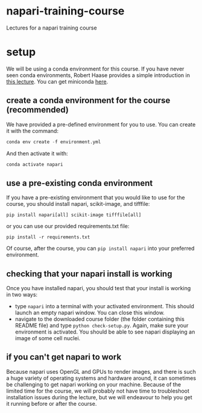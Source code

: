 # napari-training-course

Lectures for a napari training course

# setup

We will be using a conda environment for this course. If you have never seen
conda environments, Robert Haase provides a simple introduction in [this
lecture](https://www.youtube.com/watch?v=MOEPe9TGBK0). You can get miniconda
[here](https://docs.conda.io/en/latest/miniconda.html).

## create a conda environment for the course (recommended)

We have provided a pre-defined environment for you to use. You can create it
with the command:

```python
conda env create -f environment.yml
```

And then activate it with:

```python
conda activate napari
```

## use a pre-existing conda environment

If you have a pre-existing environment that you would like to use for the
course, you should install napari, scikit-image, and tifffile:

```
pip install napari[all] scikit-image tifffile[all]
```

or you can use our provided requirements.txt file:

```
pip install -r requirements.txt
```

Of course, after the course, you can `pip install napari` into your preferred
environment.

## checking that your napari install is working

Once you have installed napari, you should test that your install is working in
two ways:

- type `napari` into a terminal with your activated environment. This should
  launch an empty napari window. You can close this window.
- navigate to the downloaded course folder (the folder containing this README
  file) and type `python check-setup.py`. Again, make sure your environment is
  activated. You should be able to see napari displaying an image of some
  cell nuclei.

## if you can't get napari to work

Because napari uses OpenGL and GPUs to render images, and there is such a huge
variety of operating systems and hardware around, it can sometimes be
challenging to get napari working on your machine. Because of the limited time
for the course, we will probably not have time to troubleshoot installation
issues during the lecture, but we will endeavour to help you get it running
before or after the course.
